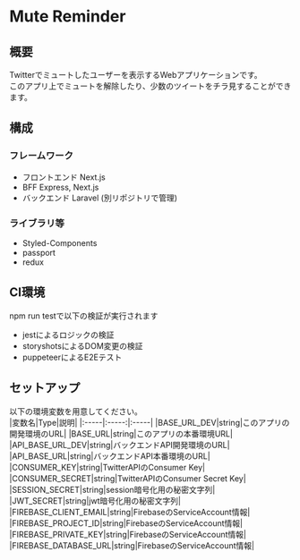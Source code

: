 # Mute Reminder

## 概要
Twitterでミュートしたユーザーを表示するWebアプリケーションです。  
このアプリ上でミュートを解除したり、少数のツイートをチラ見することができます。  

## 構成
### フレームワーク
- フロントエンド Next.js
- BFF Express, Next.js
- バックエンド Laravel (別リポジトリで管理)

### ライブラリ等
- Styled-Components 
- passport
- redux


## CI環境
npm run testで以下の検証が実行されます  
- jestによるロジックの検証
- storyshotsによるDOM変更の検証
- puppeteerによるE2Eテスト

## セットアップ
以下の環境変数を用意してください。  
|変数名|Type|説明|
|:-----|:-----:|:-----|
|BASE_URL_DEV|string|このアプリの開発環境のURL|
|BASE_URL|string|このアプリの本番環境URL|
|API_BASE_URL_DEV|string|バックエンドAPI開発環境のURL|
|API_BASE_URL|string|バックエンドAPI本番環境のURL|
|CONSUMER_KEY|string|TwitterAPIのConsumer Key|
|CONSUMER_SECRET|string|TwitterAPIのConsumer Secret Key|
|SESSION_SECRET|string|session暗号化用の秘密文字列|
|JWT_SECRET|string|jwt暗号化用の秘密文字列|
|FIREBASE_CLIENT_EMAIL|string|FirebaseのServiceAccount情報|
|FIREBASE_PROJECT_ID|string|FirebaseのServiceAccount情報|
|FIREBASE_PRIVATE_KEY|string|FirebaseのServiceAccount情報|
|FIREBASE_DATABASE_URL|string|FirebaseのServiceAccount情報|
